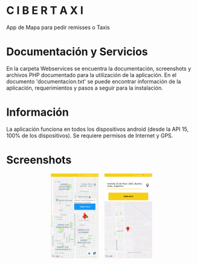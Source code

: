 # C I B E R T A X I
App de Mapa para pedir remisses o Taxis<br>
# Documentación y Servicios
En la carpeta Webservices se encuentra la documentación, screenshots y archivos PHP documentado para la utilización de la aplicación. En el documento 'documentacion.txt' se puede encontrar información de la aplicación, requerimientos y pasos a seguir para la instalación.
<br>
# Información
La aplicación funciona en todos los dispositivos android (desde la API 15, 100% de los dispositivos). Se requiere permisos de Internet y GPS.
<br>
# Screenshots
<div align="center">
        <img width="25%" src="https://github.com/JuanseMastrangelo/CiberTaxi/blob/master/Screenshots/Screenshot_20190623-211536.png"</img>
        <img height="0" width="8px">
        <img width="25%" src="https://github.com/JuanseMastrangelo/CiberTaxi/blob/master/Screenshots/Screenshot_20190623-211925.png"></img>
</div>
